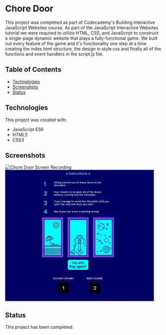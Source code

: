 # Chore Door

This project was completed as part of Codecademy's Building Interactive JavaScript Websites course. As part of the JavaScript Interactive Websites tutorial we were required to utilize HTML, CSS, and JavaScript to construct a single-page dynamic website that plays a fully-functional game. We built out every feature of the game and it's functionality one step at a time creating the index.html structure, the design in style.css and finally all of the functions and event handlers in the script.js file.

## Table of Contents

- [Technologies](#technologies)
- [Screenshots](#screenshots)
- [Status](#status)

## Technologies

This project was created with:

- JavaScript ES6
- HTML5
- CSS3

## Screenshots

![Chore Door Screen Recording](resources/images/chore-door-screen-recording.gif)
![Project Image 1](resources/images/project-image-1.jpg)

## Status

This project has been completed.